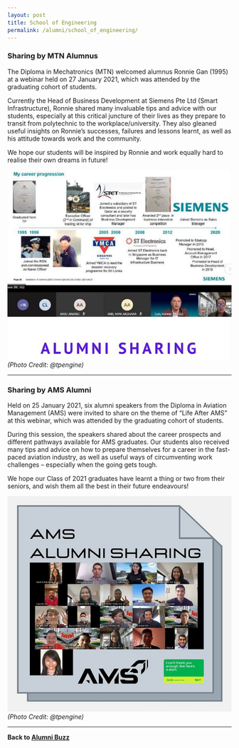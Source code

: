 ```yaml
---
layout: post
title: School of Engineering
permalink: /alumni/school_of_engineering/
---
```

### Sharing by MTN Alumnus ###
The Diploma in Mechatronics (MTN) welcomed alumnus Ronnie Gan (1995) at a webinar held on 27 January 2021, which was attended by the graduating cohort of students. 

Currently the Head of Business Development at Siemens Pte Ltd (Smart Infrastructure), Ronnie shared many invaluable tips and advice with our students, especially at this critical juncture of their lives as they prepare to transit from polytechnic to the workplace/university. They also gleaned useful insights on Ronnie’s successes, failures and lessons learnt, as well as his attitude towards work and the community. 

We hope our students will be inspired by Ronnie and work equally hard to realise their own dreams in future!

![MTN Alumni](/images/BeConnected_buzz_ENG1.png)
<br>*(Photo Credit: @tpengine)*

---
### Sharing by AMS Alumni ###
Held on 25 January 2021, six alumni speakers from the Diploma in Aviation Management (AMS) were invited to share on the theme of “Life After AMS” at this webinar, which was attended by the graduating cohort of students. 

During this session, the speakers shared about the career prospects and different pathways available for AMS graduates. Our students also received many tips and advice on how to prepare themselves for a career in the fast-paced aviation industry, as well as useful ways of circumventing work challenges – especially when the going gets tough.

We hope our Class of 2021 graduates have learnt a thing or two from their seniors, and wish them all the best in their future endeavours!

![AMS Alumni](/images/BeConnected_buzz_ENG2.png)
<br>*(Photo Credit: @tpengine)*

---
**Back to [Alumni Buzz](alumni/alumni-buzz)**